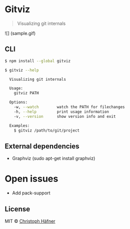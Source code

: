 # Gitviz

>  Visualizing git internals

![] (sample.gif)

## CLI

```sh
$ npm install --global gitviz
```

```sh
$ gitviz --help

  Visualizing git internals

  Usage:
    gitviz PATH

  Options:
	-w, --watch        watch the PATH for filechanges
    -h, --help         print usage information
    -v, --version      show version info and exit

  Examples:
    $ gitviz /path/to/git/project
```

## External dependencies
 * Graphviz (sudo apt-get install graphviz)

# Open issues
 * Add pack-support

## License

MIT © [Christoph Häfner](http://christophhaefner.de)


